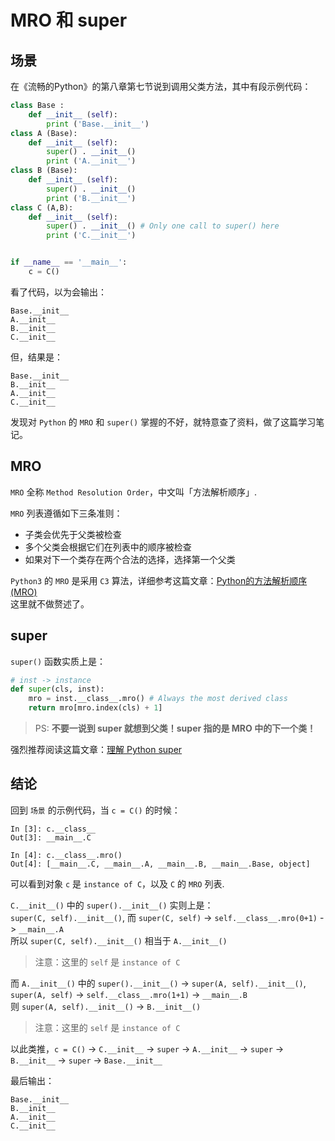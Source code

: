 MRO 和 super
=============

场景
-----
在《流畅的Python》的第八章第七节说到调用父类方法，其中有段示例代码：
```Python
class Base :
    def __init__ (self):
        print ('Base.__init__')
class A (Base):
    def __init__ (self):
        super() . __init__()
        print ('A.__init__')
class B (Base):
    def __init__ (self):
        super() . __init__()
        print ('B.__init__')
class C (A,B):
    def __init__ (self):
        super() . __init__() # Only one call to super() here
        print ('C.__init__')


if __name__ == '__main__':
    c = C()
```

看了代码，以为会输出：
```
Base.__init__
A.__init__
B.__init__
C.__init__
```

但，结果是：
```
Base.__init__
B.__init__
A.__init__
C.__init__
```

发现对 `Python` 的 `MRO` 和 `super()` 掌握的不好，就特意查了资料，做了这篇学习笔记。

MRO
----
`MRO` 全称 `Method Resolution Order`，中文叫「方法解析顺序」.

`MRO` 列表遵循如下三条准则：
- 子类会优先于父类被检查
- 多个父类会根据它们在列表中的顺序被检查
- 如果对下一个类存在两个合法的选择，选择第一个父类

`Python3` 的 `MRO` 是采用 `C3` 算法，详细参考这篇文章：[Python的方法解析顺序(MRO)](http://hanjianwei.com/2013/07/25/python-mro/)  
这里就不做赘述了。

super
-----
`super()` 函数实质上是：
```Python
# inst -> instance
def super(cls, inst):
    mro = inst.__class__.mro() # Always the most derived class
    return mro[mro.index(cls) + 1]
```

> PS: **不要一说到 super 就想到父类！super 指的是 MRO 中的下一个类！**

强烈推荐阅读这篇文章：[理解 Python super](https://laike9m.com/blog/li-jie-python-super,70/)

结论
-----
回到 `场景` 的示例代码，当 `c = C()` 的时候：  
```
In [3]: c.__class__
Out[3]: __main__.C

In [4]: c.__class__.mro()
Out[4]: [__main__.C, __main__.A, __main__.B, __main__.Base, object]
```
可以看到对象 `c` 是 `instance of C`，以及 `C` 的 `MRO` 列表.

`C.__init__()` 中的 `super().__init__()` 实则上是：  
`super(C, self).__init__()`, 而 `super(C, self)` -> `self.__class__.mro(0+1)` -> `__main__.A`  
所以 `super(C, self).__init__()` 相当于 `A.__init__()`  
> 注意：这里的 `self` 是 `instance of C`

而 `A.__init__()` 中的 `super().__init__()` -> `super(A, self).__init__()`, `super(A, self)` -> `self.__class__.mro(1+1)` -> `__main__.B`  
则 `super(A, self).__init__()` -> `B.__init__()`
> 注意：这里的 `self` 是 `instance of C`

以此类推，`c = C()` -> `C.__init__` -> `super` -> `A.__init__` -> `super` -> `B.__init__` -> `super` -> `Base.__init__`

最后输出：
```
Base.__init__
B.__init__
A.__init__
C.__init__
```
